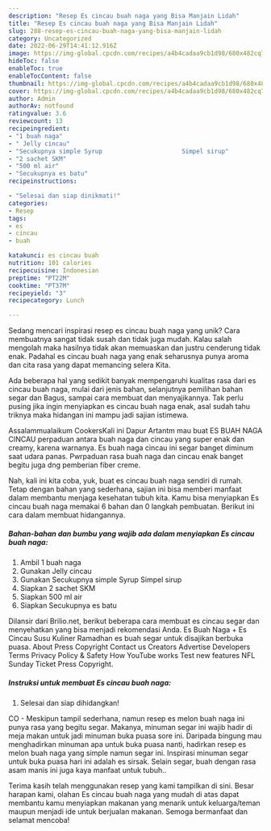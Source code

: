 ```yaml
---
description: "Resep Es cincau buah naga yang Bisa Manjain Lidah"
title: "Resep Es cincau buah naga yang Bisa Manjain Lidah"
slug: 288-resep-es-cincau-buah-naga-yang-bisa-manjain-lidah
category: Uncategorized
date: 2022-06-29T14:41:12.916Z
image: https://img-global.cpcdn.com/recipes/a4b4cadaa9cb1d98/680x482cq70/es-cincau-buah-naga-foto-resep-utama.jpg
hideToc: false
enableToc: true
enableTocContent: false
thumbnail: https://img-global.cpcdn.com/recipes/a4b4cadaa9cb1d98/680x482cq70/es-cincau-buah-naga-foto-resep-utama.jpg
cover: https://img-global.cpcdn.com/recipes/a4b4cadaa9cb1d98/680x482cq70/es-cincau-buah-naga-foto-resep-utama.jpg
author: Admin
authorAv: notfound
ratingvalue: 3.6
reviewcount: 13
recipeingredient:
- "1 buah naga"
- " Jelly cincau"
- "Secukupnya simple Syrup                      Simpel sirup"
- "2 sachet SKM"
- "500 ml air"
- "Secukupnya es batu"
recipeinstructions:

- "Selesai dan siap dinikmati!"
categories:
- Resep
tags:
- es
- cincau
- buah

katakunci: es cincau buah 
nutrition: 101 calories
recipecuisine: Indonesian
preptime: "PT22M"
cooktime: "PT37M"
recipeyield: "3"
recipecategory: Lunch

---
```





Sedang mencari inspirasi resep es cincau buah naga yang unik? Cara membuatnya sangat tidak susah dan tidak juga mudah. Kalau salah mengolah maka hasilnya tidak akan memuaskan dan justru cenderung tidak enak. Padahal es cincau buah naga yang enak seharusnya punya aroma dan cita rasa yang dapat memancing selera Kita.





Ada beberapa hal yang sedikit banyak mempengaruhi kualitas rasa dari es cincau buah naga, mulai dari jenis bahan, selanjutnya pemilihan bahan segar dan Bagus, sampai cara membuat dan menyajikannya. Tak perlu pusing jika ingin menyiapkan es cincau buah naga enak,      asal sudah tahu triknya maka hidangan ini mampu jadi sajian istimewa.














Assalammualaikum CookersKali ini Dapur Artantm mau buat ES BUAH NAGA CINCAU perpaduan antara buah naga dan cincau yang super enak dan creamy, karena warnanya. Es buah naga cincau ini segar banget diminum saat udara panas. Pwrpaduan rasa buah naga dan cincau enak banget begitu juga dng pemberian fiber creme.






Nah, kali ini kita coba, yuk, buat es cincau buah naga sendiri di rumah. Tetap dengan bahan yang sederhana, sajian ini bisa memberi manfaat dalam membantu menjaga kesehatan tubuh kita. Kamu bisa menyiapkan Es cincau buah naga memakai 6 bahan dan 0 langkah pembuatan. Berikut ini cara dalam membuat hidangannya.

<!--inarticleads1-->

##### Bahan-bahan dan bumbu yang wajib ada dalam menyiapkan Es cincau buah naga:

1. Ambil 1 buah naga
1. Gunakan  Jelly cincau
1. Gunakan Secukupnya simple Syrup                      Simpel sirup
1. Siapkan 2 sachet SKM
1. Siapkan 500 ml air
1. Siapkan Secukupnya es batu


Dilansir dari Brilio.net, berikut beberapa cara membuat es cincau segar dan menyehatkan yang bisa menjadi rekomendasi Anda. Es Buah Naga + Es Cincau Susu Kuliner Ramadhan es buah segar untuk disajikan berbuka puasa. About Press Copyright Contact us Creators Advertise Developers Terms Privacy Policy &amp; Safety How YouTube works Test new features NFL Sunday Ticket Press Copyright. 

<!--inarticleads2-->

##### Instruksi untuk membuat Es cincau buah naga:


1. Selesai dan siap dihidangkan!

CO - Meskipun tampil sederhana, namun resep es melon buah naga ini punya rasa yang begitu segar. Makanya, minuman segar ini wajib hadir di meja makan untuk jadi minuman buka puasa sore ini. Daripada bingung mau menghadirkan minuman apa untuk buka puasa nanti, hadirkan resep es melon buah naga yang simple namun segar ini. Inspirasi minuman segar untuk buka puasa hari ini adalah es sirsak. Selain segar, buah dengan rasa asam manis ini juga kaya manfaat untuk tubuh.. 

Terima kasih telah menggunakan resep yang kami tampilkan di sini. Besar harapan kami, olahan Es cincau buah naga yang mudah di atas dapat membantu kamu menyiapkan makanan yang menarik untuk keluarga/teman maupun menjadi ide untuk berjualan makanan. Semoga bermanfaat dan selamat mencoba!
